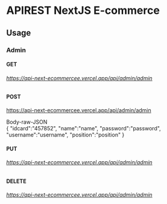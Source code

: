 # APIREST NextJS E-commerce

## Usage

### Admin

#### GET

###### https://api-next-ecommercee.vercel.app/api/admin/admin

#### POST

https://api-next-ecommercee.vercel.app/api/admin/admin

Body-raw-JSON
<br>
{
    "idcard":"457852",
    "name":"name",
    "password":"password",
    "username":"username",
    "position":"position"
}

#### PUT

###### https://api-next-ecommercee.vercel.app/api/admin/admin

#### DELETE

###### https://api-next-ecommercee.vercel.app/api/admin/admin